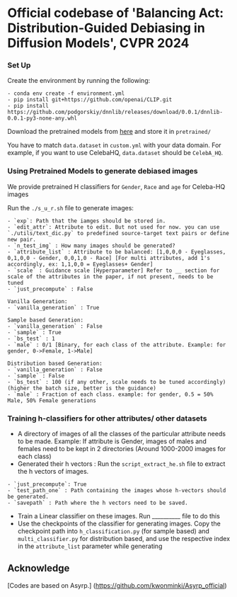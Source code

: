 # Official codebase of 'Balancing Act: Distribution-Guided Debiasing in Diffusion Models', CVPR 2024 

<!--- [![arXiv](https://img.shields.io/badge/arXiv-2110.02711-red)](https://arxiv.org/abs/2210.10960) [![project_page](https://img.shields.io/badge/project_page-orange)](https://kwonminki.github.io/Asyrp/) 


> **Diffusion Models already have a Semantic Latent Space**<br>
> [Mingi Kwon](https://drive.google.com/file/d/1d1TOCA20KmYnY8RvBvhFwku7QaaWIMZL/view?usp=share_link), [Jaeseok Jeong](https://drive.google.com/file/d/14uHCJLoR1AFydqV_neGjl1H2rjN4HBdv/view), [Youngjung Uh](https://vilab.yonsei.ac.kr/member/professor) <br>
> Arxiv preprint.
> 
>**Abstract**: <br>
Diffusion models achieve outstanding generative performance in various domains. Despite their great success, they lack semantic latent space which is essential for controlling the generative process. To address the problem, we propose asymmetric reverse process (Asyrp) which discovers the semantic latent space in frozen pretrained diffusion models. Our semantic latent space, named h-space, has nice properties for accommodating semantic image manipulation: homogeneity, linearity, robustness, and consistency across timesteps. In addition, we introduce a principled design of the generative process for versatile editing and quality boosting by quantifiable measures: editing strength of an interval and quality deficiency at a timestep. Our method is applicable to various architectures (DDPM++, iDDPM, and ADM) and datasets (CelebA-HQ, AFHQ-dog, LSUN-church, LSUN-bedroom, and METFACES). 
 

## Description
This repo includes the official Pytorch implementation of **Asyrp**: Diffusion Models already have a Semantic Latent Space.

- **Asyrp** allows using *h-space*, the bottleneck of the U-Net, as a semantic latent space of diffusion models.

![image](https://user-images.githubusercontent.com/33779055/210209549-500e57d1-0a38-4167-a437-f1dcc44b5a5a.png) ![image](https://user-images.githubusercontent.com/33779055/210209586-096ec082-f2d2-4690-84c9-ce0143361069.png) ![image](https://user-images.githubusercontent.com/33779055/210209619-6091bf02-e81b-468f-a2d0-df893040ab66.png)

Edited real images (Top) as `Happy dog` (Bottom). So cute!!





## Getting Started
We recommend running our code using NVIDIA GPU + CUDA, CuDNN.

### Pretrained Models for Asyrp
Asyrp works on the checkpoints of pretrained diffusion models.


| Image Type to Edit |Size| Pretrained Model | Dataset | Reference Repo. 
|---|---|---|---|---
| Human face |256×256| Diffusion (Auto) | [CelebA-HQ](https://arxiv.org/abs/1710.10196) | [SDEdit](https://github.com/ermongroup/SDEdit)
| Human face |256×256| [Diffusion](https://1drv.ms/u/s!AkQjJhxDm0Fyhqp_4gkYjwVRBe8V_w?e=Et3ITH) | [CelebA-HQ](https://arxiv.org/abs/1710.10196) | [P2 weighting](https://github.com/jychoi118/P2-weighting)
| Human face |256×256| [Diffusion](https://1drv.ms/u/s!AkQjJhxDm0Fyhqp_4gkYjwVRBe8V_w?e=Et3ITH) | [FFHQ](https://arxiv.org/abs/1812.04948) | [P2 weighting](https://github.com/jychoi118/P2-weighting)
| Church |256×256| Diffusion (Auto) | [LSUN-Bedroom](https://www.yf.io/p/lsun) | [SDEdit](https://github.com/ermongroup/SDEdit) 
| Bedroom |256×256| Diffusion (Auto) | [LSUN-Church](https://www.yf.io/p/lsun) | [SDEdit](https://github.com/ermongroup/SDEdit) 
| Dog face |256×256| [Diffusion](https://1drv.ms/u/s!AkQjJhxDm0Fyhqp_4gkYjwVRBe8V_w?e=Et3ITH) | [AFHQ-Dog](https://arxiv.org/abs/1912.01865) | [ILVR](https://github.com/jychoi118/ilvr_adm)
| Painting face |256×256| [Diffusion](https://1drv.ms/u/s!AkQjJhxDm0Fyhqp_4gkYjwVRBe8V_w?e=Et3ITH) | [METFACES](https://arxiv.org/abs/2006.06676) | [P2 weighting](https://github.com/jychoi118/P2-weighting)
| ImageNet |256x256| [Diffusion](https://openaipublic.blob.core.windows.net/diffusion/jul-2021/256x256_diffusion_uncond.pt) | [ImageNet](https://image-net.org/index.php) | [Guided Diffusion](https://github.com/openai/guided-diffusion)

- The pretrained Diffuson models on 256x256 images in [CelebA-HQ](https://arxiv.org/abs/1710.10196), [LSUN-Church](https://www.yf.io/p/lsun), and [LSUN-Bedroom](https://www.yf.io/p/lsun) are automatically downloaded in the code. (codes from [DiffusionCLIP](https://github.com/gwang-kim/DiffusionCLIP))
- In contrast, you need to download the models pretrained on other datasets in the table and put it in the `./pretrained` directory. 
- You can manually revise the checkpoint paths and names in the `./configs/paths_config.py` file.

- We used CelebA-HQ pretrained model from SDEdit but we found from P2 weighting is better. **We highly recommend to use P2 weighting models rather than SDEdit.**
 --->
### Set Up 
Create the environment by running the following:
```
- conda env create -f environment.yml
- pip install git+https://github.com/openai/CLIP.git
- pip install https://github.com/podgorskiy/dnnlib/releases/download/0.0.1/dnnlib-0.0.1-py3-none-any.whl
```
Download the pretrained models from [here](https://1drv.ms/u/s!AkQjJhxDm0Fyhqp_4gkYjwVRBe8V_w?e=Et3ITH) and store it in `pretrained/`

You have to match `data.dataset` in `custom.yml` with your data domain. For example, if you want to use CelebaHQ, `data.dataset` should be `CelebA_HQ`. 

### Using Pretrained Models to generate debiased images
We provide pretrained H classifiers for  `Gender`, `Race` and `age` for Celeba-HQ images

Run the `./s_u_r.sh` file to generate images:

```
- `exp`: Path that the iamges should be stored in.
- `edit_attr`: Attribute to edit. But not used for now. you can use `./utils/text_dic.py` to predefined source-target text pairs or define new pair. 
- `n_test_img` : How many images should be generated?
- `attribute_list` : Attribute to be balanced: [1,0,0,0 - Eyeglasses, 0,1,0,0 - Gender, 0,0,1,0 - Race] [For multi attributes, add 1's accordingly, ex: 1,1,0,0 = Eyeglasses+ Gender]
- `scale` : Guidance scale [Hyperparameter] Refer to __ section for scale of the attributes in the paper, if not present, needs to be tuned
- `just_precompute` : False

Vanilla Generation:
- `vanilla_generation` : True

Sample based Generation:
- `vanilla_generation` : False
- `sample` : True
- `bs_test` : 1
- `male` : 0/1 [Binary, for each class of the attribute. Example: for gender, 0->Female, 1->Male]

Distribution based Generation:
- `vanilla_generation` : False
- `sample` : False
- `bs_test` : 100 (if any other, scale needs to be tuned accordingly) (higher the batch size, better is the guidance)
- `male` : Fraction of each class. example: for gender, 0.5 = 50% Male, 50% Female generations
```

### Training h-classifiers for other attributes/ other datasets
- A directory of images of all the classes of the particular attribute needs to be made. Example: If attribute is Gender, images of males and females need to be kept in 2 directories (Around 1000-2000 images for each class)
- Generated their h vectors :
    Run the  `script_extract_he.sh` file to extract the h vectors of images.

```
- `just_precompute`: True
- `test_path_one` : Path containing the images whose h-vectors should be generated.
- `savepath` : Path where the h vectors need to be saved.
```
- Train a Linear classifier on these images. Run __________ file to do this
- Use the checkpoints of the classifier for generating images. Copy the checkpoint path into `h_classification.py` (for sample based) and `multi_classifier.py` for distribution based, and use the respective index in the  `attribute_list` parameter while generating


## Acknowledge
[Codes are based on Asyrp.] (https://github.com/kwonminki/Asyrp_official)
